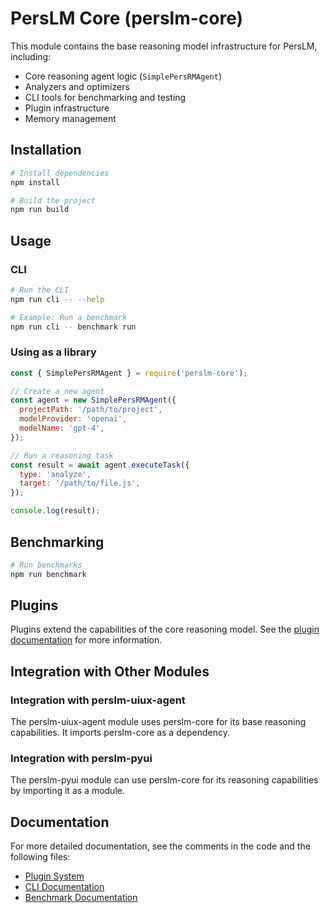 # PersLM Core (perslm-core)

This module contains the base reasoning model infrastructure for PersLM, including:

- Core reasoning agent logic (`SimplePersRMAgent`)
- Analyzers and optimizers
- CLI tools for benchmarking and testing
- Plugin infrastructure
- Memory management

## Installation

```bash
# Install dependencies
npm install

# Build the project
npm run build
```

## Usage

### CLI

```bash
# Run the CLI
npm run cli -- --help

# Example: Run a benchmark
npm run cli -- benchmark run
```

### Using as a library

```javascript
const { SimplePersRMAgent } = require('perslm-core');

// Create a new agent
const agent = new SimplePersRMAgent({
  projectPath: '/path/to/project',
  modelProvider: 'openai',
  modelName: 'gpt-4',
});

// Run a reasoning task
const result = await agent.executeTask({
  type: 'analyze',
  target: '/path/to/file.js',
});

console.log(result);
```

## Benchmarking

```bash
# Run benchmarks
npm run benchmark
```

## Plugins

Plugins extend the capabilities of the core reasoning model. See the [plugin documentation](plugins/README.plugin.md) for more information.

## Integration with Other Modules

### Integration with perslm-uiux-agent

The perslm-uiux-agent module uses perslm-core for its base reasoning capabilities. It imports perslm-core as a dependency.

### Integration with perslm-pyui

The perslm-pyui module can use perslm-core for its reasoning capabilities by importing it as a module.

## Documentation

For more detailed documentation, see the comments in the code and the following files:

- [Plugin System](plugins/README.plugin.md)
- [CLI Documentation](cli/README.md)
- [Benchmark Documentation](benchmarks/README.md) 